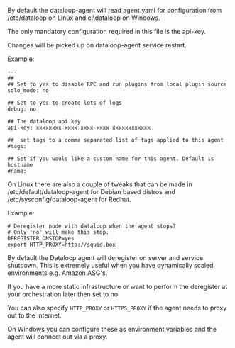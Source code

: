 By default the dataloop-agent will read agent.yaml for configuration from /etc/dataloop on Linux and c:\dataloop on Windows.

The only mandatory configuration required in this file is the api-key.

Changes will be picked up on dataloop-agent service restart.

Example:

```
---
##
## Set to yes to disable RPC and run plugins from local plugin source
solo_mode: no

## Set to yes to create lots of logs
debug: no

## The dataloop api key
api-key: xxxxxxxx-xxxx-xxxx-xxxx-xxxxxxxxxxxx

##  set tags to a comma separated list of tags applied to this agent
#tags:

## Set if you would like a custom name for this agent. Default is hostname
#name:
```

On Linux there are also a couple of tweaks that can be made in /etc/default/dataloop-agent for Debian based distros and /etc/sysconfig/dataloop-agent for Redhat.

Example:

```
# Deregister node with dataloop when the agent stops?
# Only 'no' will make this stop.
DEREGISTER_ONSTOP=yes
export HTTP_PROXY=http://squid.box
```

By default the Dataloop agent will deregister on server and service shutdown. This is extremely useful when you have dynamically scaled environments e.g. Amazon ASG's.

If you have a more static infrastructure or want to perform the deregister at your orchestration later then set to no.

You can also specify `HTTP_PROXY` or `HTTPS_PROXY` if the agent needs to proxy out to the internet.

On Windows you can configure these as environment variables and the agent will connect out via a proxy.
